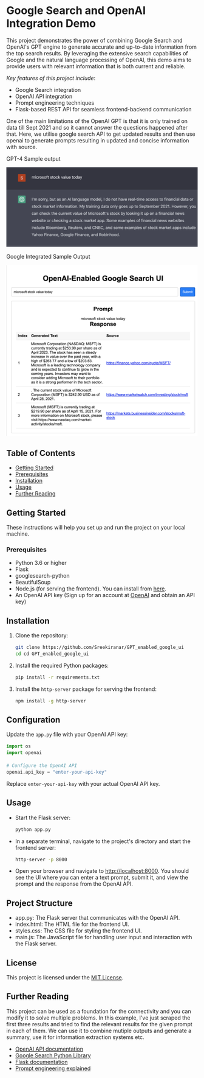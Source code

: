 # Google Search and OpenAI Integration Demo

This project demonstrates the power of combining Google Search and OpenAI's GPT engine to generate accurate and up-to-date information from the top search results. By leveraging the extensive search capabilities of Google and the natural language processing of OpenAI, this demo aims to provide users with relevant information that is both current and reliable.

*Key features of this project include*:

- Google Search integration
- OpenAI API integration
- Prompt engineering techniques
- Flask-based REST API for seamless frontend-backend communication

One of the main limitations of the OpenAI GPT is that it is only trained on data till Sept 2021 and so it cannot answer the questions happened after that. Here, we utilise google search API to get updated results and then use openai to generate prompts resulting in updated and concise information with source.

GPT-4 Sample output

![GPT-4 Sample output](gpt4_output.jpg)

Google Integrated Sample Output

![GPT3.5 integrated with Google Sample ouput](new_ui_out.jpg)

## Table of Contents

- [Getting Started](#getting-started)
- [Prerequisites](#prerequisites)
- [Installation](#installation)
- [Usage](#usage)
- [Further Reading](#further-reading)

## Getting Started

These instructions will help you set up and run the project on your local machine.

### Prerequisites

- Python 3.6 or higher
- Flask
- googlesearch-python
- BeautifulSoup
- Node.js (for serving the frontend). You can install from [here](https://nodejs.org/en/download/).
- An OpenAI API key (Sign up for an account at [OpenAI](https://beta.openai.com/signup/) and obtain an API key)

## Installation

1. Clone the repository:

    ```bash
    git clone https://github.com/Sreekiranar/GPT_enabled_google_ui
    cd cd GPT_enabled_google_ui
    ```

2. Install the required Python packages:

    ```bash
    pip install -r requirements.txt
    ```

3. Install the `http-server` package for serving the frontend:

    ```bash
    npm install -g http-server
    ```

## Configuration

Update the `app.py` file with your OpenAI API key:

```python
import os
import openai

# Configure the OpenAI API
openai.api_key = "enter-your-api-key"
```

Replace `enter-your-api-key` with your actual OpenAI API key.

## Usage

- Start the Flask server:

    ```python
    python app.py
    ```

- In a separate terminal, navigate to the project's directory and start the frontend server:

    ```bash
    http-server -p 8000
    ```

- Open your browser and navigate to <http://localhost:8000>. You should see the UI where you can enter a text prompt, submit it, and view the prompt and the response from the OpenAI API.

## Project Structure

- app.py: The Flask server that communicates with the OpenAI API.
- index.html: The HTML file for the frontend UI.
- styles.css: The CSS file for styling the frontend UI.
- main.js: The JavaScript file for handling user input and interaction with the Flask server.

## License

This project is licensed under the [MIT License](https://opensource.org/license/mit/).

## Further Reading

This project can be used as a foundation for the connectivity and you can modify it to solve multiple problems. In this example, I've just scraped the first three results and tried to find the relevant results for the given prompt in each of them. We can use it to combine mutiple outputs and generate a summary, use it for information extraction systems etc.  

- [OpenAI API documentation](https://beta.openai.com/docs/)
- [Google Search Python Library](https://github.com/Nv7-GitHub/googlesearch-python)
- [Flask documentation](https://flask.palletsprojects.com/en/2.1.x/)
- [Prompt engineering explained](https://platform.openai.com/docs/guides/prompting)
